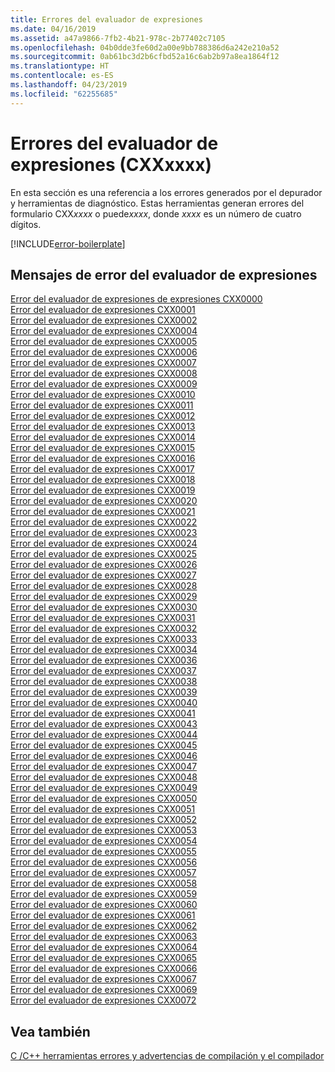 ```yaml
---
title: Errores del evaluador de expresiones
ms.date: 04/16/2019
ms.assetid: a47a9866-7fb2-4b21-978c-2b77402c7105
ms.openlocfilehash: 04b0dde3fe60d2a00e9bb788386d6a242e210a52
ms.sourcegitcommit: 0ab61bc3d2b6cfbd52a16c6ab2b97a8ea1864f12
ms.translationtype: HT
ms.contentlocale: es-ES
ms.lasthandoff: 04/23/2019
ms.locfileid: "62255685"
---
```

# <a name="expression-evaluator-errors-cxxxxxx"></a>Errores del evaluador de expresiones (CXXxxxx)

En esta sección es una referencia a los errores generados por el depurador y herramientas de diagnóstico. Estas herramientas generan errores del formulario CXX*xxxx* o puede*xxxx*, donde *xxxx* es un número de cuatro dígitos.

[!INCLUDE[error-boilerplate](../../error-messages/includes/error-boilerplate.md)]

## <a name="expression-evaluator-error-messages"></a>Mensajes de error del evaluador de expresiones

[Error del evaluador de expresiones de expresiones CXX0000](expression-evaluator-error-cxx0000.md) \
[Error del evaluador de expresiones CXX0001](expression-evaluator-error-cxx0001.md) \
[Error del evaluador de expresiones CXX0002](expression-evaluator-error-cxx0002.md) \
[Error del evaluador de expresiones CXX0004](expression-evaluator-error-cxx0004.md) \
[Error del evaluador de expresiones CXX0005](expression-evaluator-error-cxx0005.md) \
[Error del evaluador de expresiones CXX0006](expression-evaluator-error-cxx0006.md) \
[Error del evaluador de expresiones CXX0007](expression-evaluator-error-cxx0007.md) \
[Error del evaluador de expresiones CXX0008](expression-evaluator-error-cxx0008.md) \
[Error del evaluador de expresiones CXX0009](expression-evaluator-error-cxx0009.md) \
[Error del evaluador de expresiones CXX0010](expression-evaluator-error-cxx0010.md) \
[Error del evaluador de expresiones CXX0011](expression-evaluator-error-cxx0011.md) \
[Error del evaluador de expresiones CXX0012](expression-evaluator-error-cxx0012.md) \
[Error del evaluador de expresiones CXX0013](expression-evaluator-error-cxx0013.md) \
[Error del evaluador de expresiones CXX0014](expression-evaluator-error-cxx0014.md) \
[Error del evaluador de expresiones CXX0015](expression-evaluator-error-cxx0015.md) \
[Error del evaluador de expresiones CXX0016](expression-evaluator-error-cxx0016.md) \
[Error del evaluador de expresiones CXX0017](expression-evaluator-error-cxx0017.md) \
[Error del evaluador de expresiones CXX0018](expression-evaluator-error-cxx0018.md) \
[Error del evaluador de expresiones CXX0019](expression-evaluator-error-cxx0019.md) \
[Error del evaluador de expresiones CXX0020](expression-evaluator-error-cxx0020.md) \
[Error del evaluador de expresiones CXX0021](expression-evaluator-error-cxx0021.md) \
[Error del evaluador de expresiones CXX0022](expression-evaluator-error-cxx0022.md) \
[Error del evaluador de expresiones CXX0023](expression-evaluator-error-cxx0023.md) \
[Error del evaluador de expresiones CXX0024](expression-evaluator-error-cxx0024.md) \
[Error del evaluador de expresiones CXX0025](expression-evaluator-error-cxx0025.md) \
[Error del evaluador de expresiones CXX0026](expression-evaluator-error-cxx0026.md) \
[Error del evaluador de expresiones CXX0027](expression-evaluator-error-cxx0027.md) \
[Error del evaluador de expresiones CXX0028](expression-evaluator-error-cxx0028.md) \
[Error del evaluador de expresiones CXX0029](expression-evaluator-error-cxx0029.md) \
[Error del evaluador de expresiones CXX0030](expression-evaluator-error-cxx0030.md) \
[Error del evaluador de expresiones CXX0031](expression-evaluator-error-cxx0031.md) \
[Error del evaluador de expresiones CXX0032](expression-evaluator-error-cxx0032.md) \
[Error del evaluador de expresiones CXX0033](expression-evaluator-error-cxx0033.md) \
[Error del evaluador de expresiones CXX0034](expression-evaluator-error-cxx0034.md) \
[Error del evaluador de expresiones CXX0036](expression-evaluator-error-cxx0036.md) \
[Error del evaluador de expresiones CXX0037](expression-evaluator-error-cxx0037.md) \
[Error del evaluador de expresiones CXX0038](expression-evaluator-error-cxx0038.md) \
[Error del evaluador de expresiones CXX0039](expression-evaluator-error-cxx0039.md) \
[Error del evaluador de expresiones CXX0040](expression-evaluator-error-cxx0040.md) \
[Error del evaluador de expresiones CXX0041](expression-evaluator-error-cxx0041.md) \
[Error del evaluador de expresiones CXX0043](expression-evaluator-error-cxx0043.md) \
[Error del evaluador de expresiones CXX0044](expression-evaluator-error-cxx0044.md) \
[Error del evaluador de expresiones CXX0045](expression-evaluator-error-cxx0045.md) \
[Error del evaluador de expresiones CXX0046](expression-evaluator-error-cxx0046.md) \
[Error del evaluador de expresiones CXX0047](expression-evaluator-error-cxx0047.md) \
[Error del evaluador de expresiones CXX0048](expression-evaluator-error-cxx0048.md) \
[Error del evaluador de expresiones CXX0049](expression-evaluator-error-cxx0049.md) \
[Error del evaluador de expresiones CXX0050](expression-evaluator-error-cxx0050.md) \
[Error del evaluador de expresiones CXX0051](expression-evaluator-error-cxx0051.md) \
[Error del evaluador de expresiones CXX0052](expression-evaluator-error-cxx0052.md) \
[Error del evaluador de expresiones CXX0053](expression-evaluator-error-cxx0053.md) \
[Error del evaluador de expresiones CXX0054](expression-evaluator-error-cxx0054.md) \
[Error del evaluador de expresiones CXX0055](expression-evaluator-error-cxx0055.md) \
[Error del evaluador de expresiones CXX0056](expression-evaluator-error-cxx0056.md) \
[Error del evaluador de expresiones CXX0057](expression-evaluator-error-cxx0057.md) \
[Error del evaluador de expresiones CXX0058](expression-evaluator-error-cxx0058.md) \
[Error del evaluador de expresiones CXX0059](expression-evaluator-error-cxx0059.md) \
[Error del evaluador de expresiones CXX0060](expression-evaluator-error-cxx0060.md) \
[Error del evaluador de expresiones CXX0061](expression-evaluator-error-cxx0061.md) \
[Error del evaluador de expresiones CXX0062](expression-evaluator-error-cxx0062.md) \
[Error del evaluador de expresiones CXX0063](expression-evaluator-error-cxx0063.md) \
[Error del evaluador de expresiones CXX0064](expression-evaluator-error-cxx0064.md) \
[Error del evaluador de expresiones CXX0065](expression-evaluator-error-cxx0065.md) \
[Error del evaluador de expresiones CXX0066](expression-evaluator-error-cxx0066.md) \
[Error del evaluador de expresiones CXX0067](expression-evaluator-error-cxx0067.md) \
[Error del evaluador de expresiones CXX0069](expression-evaluator-error-cxx0069.md) \
[Error del evaluador de expresiones CXX0072](expression-evaluator-error-cxx0072.md)

## <a name="see-also"></a>Vea también

[C /C++ herramientas errores y advertencias de compilación y el compilador](../compiler-errors-1/c-cpp-build-errors.md)
